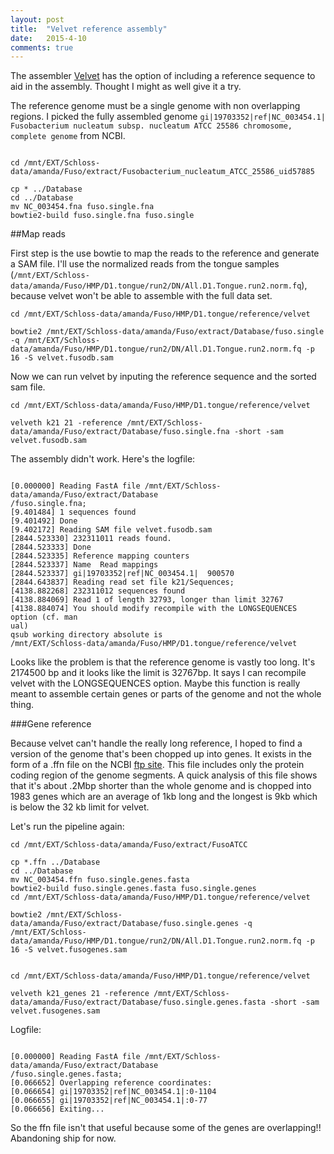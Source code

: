 ```yaml
---
layout: post
title:  "Velvet reference assembly"
date:   2015-4-10
comments: true
---
```

The assembler [Velvet](http://www.ebi.ac.uk/~zerbino/velvet/Columbus_manual.pdf) has the option of including a reference sequence to aid in the assembly. Thought I might as well give it a try. 

The reference genome must be a single genome with non overlapping regions. I picked the fully assembled genome `gi|19703352|ref|NC_003454.1| Fusobacterium nucleatum subsp. nucleatum ATCC 25586 chromosome, complete genome` from NCBI.

~~~~

cd /mnt/EXT/Schloss-data/amanda/Fuso/extract/Fusobacterium_nucleatum_ATCC_25586_uid57885

cp * ../Database
cd ../Database
mv NC_003454.fna fuso.single.fna
bowtie2-build fuso.single.fna fuso.single
~~~~


##Map reads

First step is the use bowtie to map the reads to the reference and generate a SAM file. I'll use the normalized reads from the tongue samples (`/mnt/EXT/Schloss-data/amanda/Fuso/HMP/D1.tongue/run2/DN/All.D1.Tongue.run2.norm.fq`), because velvet won't be able to assemble with the full data set.

~~~~
cd /mnt/EXT/Schloss-data/amanda/Fuso/HMP/D1.tongue/reference/velvet

bowtie2 /mnt/EXT/Schloss-data/amanda/Fuso/extract/Database/fuso.single -q /mnt/EXT/Schloss-data/amanda/Fuso/HMP/D1.tongue/run2/DN/All.D1.Tongue.run2.norm.fq -p 16 -S velvet.fusodb.sam  

~~~~


Now we can run velvet by inputing the reference sequence and the sorted sam file. 

~~~~
cd /mnt/EXT/Schloss-data/amanda/Fuso/HMP/D1.tongue/reference/velvet

velveth k21 21 -reference /mnt/EXT/Schloss-data/amanda/Fuso/extract/Database/fuso.single.fna -short -sam velvet.fusodb.sam

~~~~

The assembly didn't work. Here's the logfile:

~~~~

[0.000000] Reading FastA file /mnt/EXT/Schloss-data/amanda/Fuso/extract/Database
/fuso.single.fna;
[9.401484] 1 sequences found
[9.401492] Done
[9.402172] Reading SAM file velvet.fusodb.sam
[2844.523330] 232311011 reads found.
[2844.523333] Done
[2844.523335] Reference mapping counters
[2844.523337] Name	Read mappings
[2844.523337] gi|19703352|ref|NC_003454.1|	900570
[2844.643837] Reading read set file k21/Sequences;
[4138.882268] 232311012 sequences found
[4138.884069] Read 1 of length 32793, longer than limit 32767
[4138.884074] You should modify recompile with the LONGSEQUENCES option (cf. man
ual)
qsub working directory absolute is
/mnt/EXT/Schloss-data/amanda/Fuso/HMP/D1.tongue/reference/velvet
~~~~

Looks like the problem is that the reference genome is vastly too long. It's 2174500 bp and it looks like the limit is 32767bp. It says I can recompile velvet with the LONGSEQUENCES option. Maybe this function is really meant to assemble certain genes or parts of the genome and not the whole thing. 

###Gene reference

Because velvet can't handle the really long reference, I hoped to find a version of the genome that's been chopped up into genes. It exists in the form of a .ffn file on the NCBI [ftp site](ftp://ftp.ncbi.nih.gov/genomes/Bacteria/Fusobacterium_nucleatum_ATCC_25586_uid57885/). This file includes only the protein coding region of the genome segments. A quick analysis of this file shows that it's about .2Mbp shorter than the whole genome and is chopped into 1983 genes which are an average of 1kb long and the longest is 9kb which is below the 32 kb limit for velvet. 

Let's run the pipeline again:
~~~~
cd /mnt/EXT/Schloss-data/amanda/Fuso/extract/FusoATCC

cp *.ffn ../Database
cd ../Database
mv NC_003454.ffn fuso.single.genes.fasta
bowtie2-build fuso.single.genes.fasta fuso.single.genes
cd /mnt/EXT/Schloss-data/amanda/Fuso/HMP/D1.tongue/reference/velvet

bowtie2 /mnt/EXT/Schloss-data/amanda/Fuso/extract/Database/fuso.single.genes -q /mnt/EXT/Schloss-data/amanda/Fuso/HMP/D1.tongue/run2/DN/All.D1.Tongue.run2.norm.fq -p 16 -S velvet.fusogenes.sam  


cd /mnt/EXT/Schloss-data/amanda/Fuso/HMP/D1.tongue/reference/velvet

velveth k21_genes 21 -reference /mnt/EXT/Schloss-data/amanda/Fuso/extract/Database/fuso.single.genes.fasta -short -sam velvet.fusogenes.sam

~~~~

Logfile:

~~~~

[0.000000] Reading FastA file /mnt/EXT/Schloss-data/amanda/Fuso/extract/Database
/fuso.single.genes.fasta;
[0.066652] Overlapping reference coordinates:
[0.066654] gi|19703352|ref|NC_003454.1|:0-1104
[0.066655] gi|19703352|ref|NC_003454.1|:0-77
[0.066656] Exiting...
~~~~

So the ffn file isn't that useful because some of the genes are overlapping!! Abandoning ship for now.

